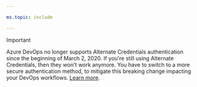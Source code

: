 ```yaml
--- 

ms.topic: include 

--- 
```


>[!IMPORTANT] 
> Azure DevOps no longer supports Alternate Credentials authentication since the beginning of March 2, 2020. If you're still using Alternate Credentials, then they won't work anymore. You have to switch to a more secure authentication method, to mitigate this breaking change impacting your DevOps workflows. [Learn more](https://devblogs.microsoft.com/devops/azure-devops-will-no-longer-support-alternate-credentials-authentication/).
